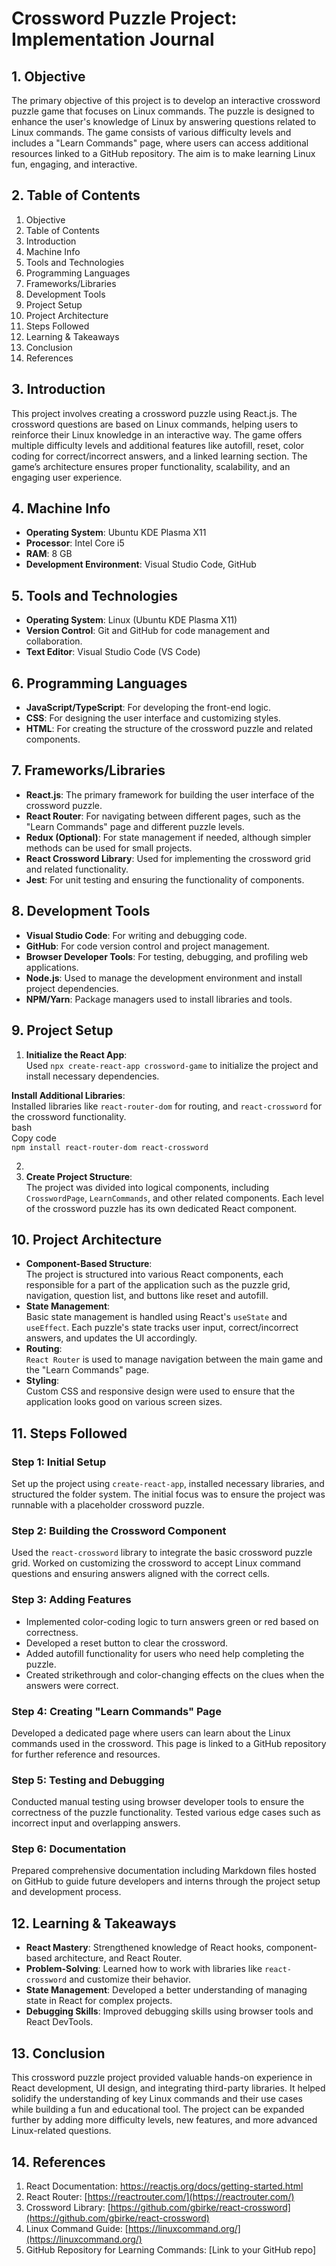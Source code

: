 # **Crossword Puzzle Project: Implementation Journal**

## **1\. Objective**

The primary objective of this project is to develop an interactive crossword puzzle game that focuses on Linux commands. The puzzle is designed to enhance the user's knowledge of Linux by answering questions related to Linux commands. The game consists of various difficulty levels and includes a "Learn Commands" page, where users can access additional resources linked to a GitHub repository. The aim is to make learning Linux fun, engaging, and interactive.

## **2\. Table of Contents**

1. Objective  
2. Table of Contents  
3. Introduction  
4. Machine Info  
5. Tools and Technologies  
6. Programming Languages  
7. Frameworks/Libraries  
8. Development Tools  
9. Project Setup  
10. Project Architecture  
11. Steps Followed  
12. Learning & Takeaways  
13. Conclusion  
14. References

## **3\. Introduction**

This project involves creating a crossword puzzle using React.js. The crossword questions are based on Linux commands, helping users to reinforce their Linux knowledge in an interactive way. The game offers multiple difficulty levels and additional features like autofill, reset, color coding for correct/incorrect answers, and a linked learning section. The game’s architecture ensures proper functionality, scalability, and an engaging user experience.

## **4\. Machine Info**

* **Operating System**: Ubuntu KDE Plasma X11  
* **Processor**: Intel Core i5  
* **RAM**: 8 GB  
* **Development Environment**: Visual Studio Code, GitHub

## **5\. Tools and Technologies**

* **Operating System**: Linux (Ubuntu KDE Plasma X11)  
* **Version Control**: Git and GitHub for code management and collaboration.  
* **Text Editor**: Visual Studio Code (VS Code)

## **6\. Programming Languages**

* **JavaScript/TypeScript**: For developing the front-end logic.  
* **CSS**: For designing the user interface and customizing styles.  
* **HTML**: For creating the structure of the crossword puzzle and related components.

## **7\. Frameworks/Libraries**

* **React.js**: The primary framework for building the user interface of the crossword puzzle.  
* **React Router**: For navigating between different pages, such as the "Learn Commands" page and different puzzle levels.  
* **Redux (Optional)**: For state management if needed, although simpler methods can be used for small projects.  
* **React Crossword Library**: Used for implementing the crossword grid and related functionality.  
* **Jest**: For unit testing and ensuring the functionality of components.

## **8\. Development Tools**

* **Visual Studio Code**: For writing and debugging code.  
* **GitHub**: For code version control and project management.  
* **Browser Developer Tools**: For testing, debugging, and profiling web applications.  
* **Node.js**: Used to manage the development environment and install project dependencies.  
* **NPM/Yarn**: Package managers used to install libraries and tools.

## **9\. Project Setup**

1. **Initialize the React App**:  
   Used `npx create-react-app crossword-game` to initialize the project and install necessary dependencies.

**Install Additional Libraries**:  
Installed libraries like `react-router-dom` for routing, and `react-crossword` for the crossword functionality.  
bash  
Copy code  
`npm install react-router-dom react-crossword`

2.   
3. **Create Project Structure**:  
   The project was divided into logical components, including `CrosswordPage`, `LearnCommands`, and other related components. Each level of the crossword puzzle has its own dedicated React component.

## **10\. Project Architecture**

* **Component-Based Structure**:  
  The project is structured into various React components, each responsible for a part of the application such as the puzzle grid, navigation, question list, and buttons like reset and autofill.  
* **State Management**:  
  Basic state management is handled using React's `useState` and `useEffect`. Each puzzle's state tracks user input, correct/incorrect answers, and updates the UI accordingly.  
* **Routing**:  
  `React Router` is used to manage navigation between the main game and the "Learn Commands" page.  
* **Styling**:  
  Custom CSS and responsive design were used to ensure that the application looks good on various screen sizes.

## **11\. Steps Followed**

### **Step 1: Initial Setup**

Set up the project using `create-react-app`, installed necessary libraries, and structured the folder system. The initial focus was to ensure the project was runnable with a placeholder crossword puzzle.

### **Step 2: Building the Crossword Component**

Used the `react-crossword` library to integrate the basic crossword puzzle grid. Worked on customizing the crossword to accept Linux command questions and ensuring answers aligned with the correct cells.

### **Step 3: Adding Features**

* Implemented color-coding logic to turn answers green or red based on correctness.  
* Developed a reset button to clear the crossword.  
* Added autofill functionality for users who need help completing the puzzle.  
* Created strikethrough and color-changing effects on the clues when the answers were correct.

### **Step 4: Creating "Learn Commands" Page**

Developed a dedicated page where users can learn about the Linux commands used in the crossword. This page is linked to a GitHub repository for further reference and resources.

### **Step 5: Testing and Debugging**

Conducted manual testing using browser developer tools to ensure the correctness of the puzzle functionality. Tested various edge cases such as incorrect input and overlapping answers.

### **Step 6: Documentation**

Prepared comprehensive documentation including Markdown files hosted on GitHub to guide future developers and interns through the project setup and development process.

## **12\. Learning & Takeaways**

* **React Mastery**: Strengthened knowledge of React hooks, component-based architecture, and React Router.  
* **Problem-Solving**: Learned how to work with libraries like `react-crossword` and customize their behavior.  
* **State Management**: Developed a better understanding of managing state in React for complex projects.  
* **Debugging Skills**: Improved debugging skills using browser tools and React DevTools.

## **13\. Conclusion**

This crossword puzzle project provided valuable hands-on experience in React development, UI design, and integrating third-party libraries. It helped solidify the understanding of key Linux commands and their use cases while building a fun and educational tool. The project can be expanded further by adding more difficulty levels, new features, and more advanced Linux-related questions.

## **14\. References**

1. React Documentation: https://reactjs.org/docs/getting-started.html  
2. React Router: [https://reactrouter.com/](https://reactrouter.com/)  
3. Crossword Library: [https://github.com/gbirke/react-crossword](https://github.com/gbirke/react-crossword)  
4. Linux Command Guide: [https://linuxcommand.org/](https://linuxcommand.org/)  
5. GitHub Repository for Learning Commands: \[Link to your GitHub repo\]
